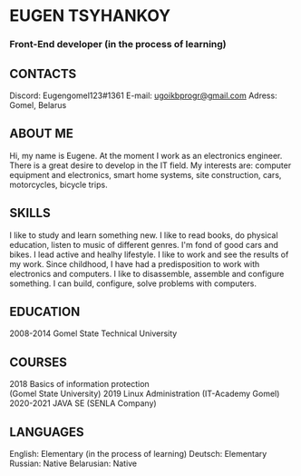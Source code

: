 # EUGEN TSYHANKOY
### Front-End developer (in the process of learning)

## **CONTACTS**
Discord: Eugengomel123#1361
E-mail: ugoikbprogr@gmail.com
Adress: Gomel, Belarus

## **ABOUT ME**
Hi, my name is Eugene.
At the moment I work as an electronics engineer. There is a great desire to develop in the IT field.
My interests are: computer equipment and electronics, smart home systems, site construction, cars, motorcycles, bicycle trips.

## **SKILLS**
I like to study and learn something new. I like to read books, do physical education,
listen to music of different genres. I'm fond of good cars and bikes. 
I lead active and healhy lifestyle. I like to work and see the results of my work.
Since childhood, I have had a predisposition to work with electronics and computers.
I like to disassemble, assemble and configure something. I can build, configure, solve problems with computers.
	
## **EDUCATION**
2008-2014 Gomel State Technical University 

## **COURSES**
2018
Basics of information protection <br/>(Gomel State University) 
2019
Linux Administration (IT-Academy Gomel)
2020-2021
JAVA SE (SENLA Company)

## **LANGUAGES**
English: Elementary (in the process of learning)
Deutsch: Elementary
Russian: Native
Belarusian: Native
